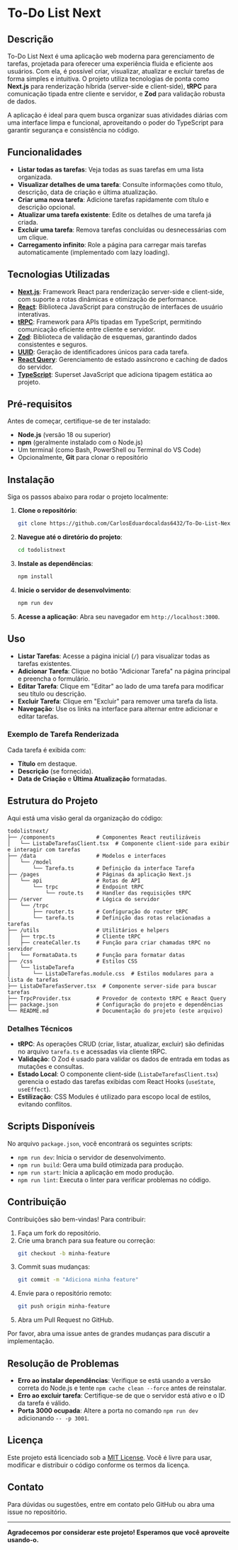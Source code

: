 # To-Do List Next

## Descrição

To-Do List Next é uma aplicação web moderna para gerenciamento de tarefas, projetada para oferecer uma experiência fluida e eficiente aos usuários. Com ela, é possível criar, visualizar, atualizar e excluir tarefas de forma simples e intuitiva. O projeto utiliza tecnologias de ponta como **Next.js** para renderização híbrida (server-side e client-side), **tRPC** para comunicação tipada entre cliente e servidor, e **Zod** para validação robusta de dados.

A aplicação é ideal para quem busca organizar suas atividades diárias com uma interface limpa e funcional, aproveitando o poder do TypeScript para garantir segurança e consistência no código.

## Funcionalidades

- **Listar todas as tarefas**: Veja todas as suas tarefas em uma lista organizada.
- **Visualizar detalhes de uma tarefa**: Consulte informações como título, descrição, data de criação e última atualização.
- **Criar uma nova tarefa**: Adicione tarefas rapidamente com título e descrição opcional.
- **Atualizar uma tarefa existente**: Edite os detalhes de uma tarefa já criada.
- **Excluir uma tarefa**: Remova tarefas concluídas ou desnecessárias com um clique.
- **Carregamento infinito**: Role a página para carregar mais tarefas automaticamente (implementado com lazy loading).

## Tecnologias Utilizadas

- **[Next.js](https://nextjs.org/)**: Framework React para renderização server-side e client-side, com suporte a rotas dinâmicas e otimização de performance.
- **[React](https://reactjs.org/)**: Biblioteca JavaScript para construção de interfaces de usuário interativas.
- **[tRPC](https://trpc.io/)**: Framework para APIs tipadas em TypeScript, permitindo comunicação eficiente entre cliente e servidor.
- **[Zod](https://github.com/colinhacks/zod)**: Biblioteca de validação de esquemas, garantindo dados consistentes e seguros.
- **[UUID](https://github.com/uuidjs/uuid)**: Geração de identificadores únicos para cada tarefa.
- **[React Query](https://tanstack.com/query)**: Gerenciamento de estado assíncrono e caching de dados do servidor.
- **[TypeScript](https://www.typescriptlang.org/)**: Superset JavaScript que adiciona tipagem estática ao projeto.

## Pré-requisitos

Antes de começar, certifique-se de ter instalado:
- **Node.js** (versão 18 ou superior)
- **npm** (geralmente instalado com o Node.js)
- Um terminal (como Bash, PowerShell ou Terminal do VS Code)
- Opcionalmente, **Git** para clonar o repositório

## Instalação

Siga os passos abaixo para rodar o projeto localmente:

1. **Clone o repositório**:
   ```bash
   git clone https://github.com/CarlosEduardocaldas6432/To-Do-List-NextJS.git
   ```
2. **Navegue até o diretório do projeto**:
   ```bash
   cd todolistnext
   ```
3. **Instale as dependências**:
   ```bash
   npm install
   ```
4. **Inicie o servidor de desenvolvimento**:
   ```bash
   npm run dev
   ```
5. **Acesse a aplicação**:
   Abra seu navegador em `http://localhost:3000`.

## Uso

- **Listar Tarefas**: Acesse a página inicial (`/`) para visualizar todas as tarefas existentes.
- **Adicionar Tarefa**: Clique no botão "Adicionar Tarefa" na página principal e preencha o formulário.
- **Editar Tarefa**: Clique em "Editar" ao lado de uma tarefa para modificar seu título ou descrição.
- **Excluir Tarefa**: Clique em "Excluir" para remover uma tarefa da lista.
- **Navegação**: Use os links na interface para alternar entre adicionar e editar tarefas.

### Exemplo de Tarefa Renderizada
Cada tarefa é exibida com:
- **Título** em destaque.
- **Descrição** (se fornecida).
- **Data de Criação** e **Última Atualização** formatadas.

## Estrutura do Projeto

Aqui está uma visão geral da organização do código:

```
todolistnext/
├── /components             # Componentes React reutilizáveis
│   └── ListaDeTarefasClient.tsx  # Componente client-side para exibir e interagir com tarefas
├── /data                   # Modelos e interfaces
│   └── /model
│       └── Tarefa.ts       # Definição da interface Tarefa
├── /pages                  # Páginas da aplicação Next.js
│   └── api                 # Rotas de API
│       └── trpc            # Endpoint tRPC
│           └── route.ts    # Handler das requisições tRPC
├── /server                 # Lógica do servidor
│   └── /trpc
│       ├── router.ts       # Configuração do router tRPC
│       └── tarefa.ts       # Definição das rotas relacionadas a tarefas
├── /utils                  # Utilitários e helpers
│   ├── trpc.ts             # Cliente tRPC
│   ├── createCaller.ts     # Função para criar chamadas tRPC no servidor
│   └── FormataData.ts      # Função para formatar datas
├── /css                    # Estilos CSS
│   └── listaDeTarefa
│       └── ListaDeTarefas.module.css  # Estilos modulares para a lista de tarefas
├── ListaDeTarefasServer.tsx  # Componente server-side para buscar tarefas
├── TrpcProvider.tsx        # Provedor de contexto tRPC e React Query
├── package.json            # Configuração do projeto e dependências
└── README.md               # Documentação do projeto (este arquivo)
```

### Detalhes Técnicos
- **tRPC**: As operações CRUD (criar, listar, atualizar, excluir) são definidas no arquivo `tarefa.ts` e acessadas via cliente tRPC.
- **Validação**: O Zod é usado para validar os dados de entrada em todas as mutações e consultas.
- **Estado Local**: O componente client-side (`ListaDeTarefasClient.tsx`) gerencia o estado das tarefas exibidas com React Hooks (`useState`, `useEffect`).
- **Estilização**: CSS Modules é utilizado para escopo local de estilos, evitando conflitos.

## Scripts Disponíveis

No arquivo `package.json`, você encontrará os seguintes scripts:

- `npm run dev`: Inicia o servidor de desenvolvimento.
- `npm run build`: Gera uma build otimizada para produção.
- `npm run start`: Inicia a aplicação em modo produção.
- `npm run lint`: Executa o linter para verificar problemas no código.

## Contribuição

Contribuições são bem-vindas! Para contribuir:

1. Faça um fork do repositório.
2. Crie uma branch para sua feature ou correção:
   ```bash
   git checkout -b minha-feature
   ```
3. Commit suas mudanças:
   ```bash
   git commit -m "Adiciona minha feature"
   ```
4. Envie para o repositório remoto:
   ```bash
   git push origin minha-feature
   ```
5. Abra um Pull Request no GitHub.

Por favor, abra uma issue antes de grandes mudanças para discutir a implementação.

## Resolução de Problemas

- **Erro ao instalar dependências**: Verifique se está usando a versão correta do Node.js e tente `npm cache clean --force` antes de reinstalar.
- **Erro ao excluir tarefa**: Certifique-se de que o servidor está ativo e o ID da tarefa é válido.
- **Porta 3000 ocupada**: Altere a porta no comando `npm run dev` adicionando `-- -p 3001`.

## Licença

Este projeto está licenciado sob a [MIT License](LICENSE). Você é livre para usar, modificar e distribuir o código conforme os termos da licença.

## Contato

Para dúvidas ou sugestões, entre em contato pelo GitHub ou abra uma issue no repositório.

---

**Agradecemos por considerar este projeto! Esperamos que você aproveite usando-o.**